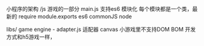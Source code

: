 小程序的架构
/js 
游戏的一部分 main.js
支持es6 模块化
每个模块都是一个类，最新的
require module.exports es6 commonJS node

libs/ game engine
    - adapter.js 适配器
    canvas 
    小游戏里不支持DOM BOM
    开发方式和h5游戏一样，